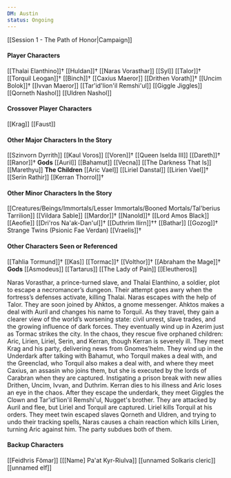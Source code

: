 ```yaml
---
DM: Austin
status: Ongoing
---
```

[[Session 1 - The Path of Honor|Campaign]]
#### Player Characters
[[Thalai Elanthino]]†
[[Huldan]]†
[[Naras Vorasthar]]
[[Syl]]
[[Talor]]†
[[Torquil Leogan]]†
[[Binch]]†
[[Caxius Maeror]]
[[Drithen Vorath]]†
[[Uncim Bolok]]†
[[Ivvan Maeror]]
[[Tar'id'lion'il Remshi'ul]]
[[Giggle Jiggles]]
[[Qorneth Nashol]]
[[Uldren Nashol]]
#### Crossover Player Characters
[[Krag]]
[[Faust]]
#### Other Major Characters In the Story
[[Szinvorn Dyrrith]]
[[Kaul Voros]]
[[Voren]]†
[[Queen Iselda III]]
[[Dareth]]†
[[Ranor]]†
**Gods**
[[Auril]]
[[Bahamut]]
[[Vecna]]
[[The Darkness That Is]]
[[Marethyu]]
**The Children**
[[Aric Vael]]
[[Liriel Danstal]]
[[Lirien Vael]]†
[[Serin Rathir]]
[[Kerran Thorrol]]†
#### Other Minor Characters In the Story
[[Creatures/Beings/Immortals/Lesser Immortals/Booned Mortals/Tal'berius Tarrilion]]
[[Vildara Sable]]
[[Mardor]]†
[[Nanold]]†
[[Lord Amos Black]]
[[Aeofie]]
[[Dri'ros Na'ak-Dan'ul]]†
[[Duthrim Ilirn]]††
[[Bathar]]
[[Gozog]]†
Strange Twins (Psionic Fae Verdan)
[[Vraelis]]†
#### Other Characters Seen or Referenced
[[Tahlia Tormund]]†
[[Kas]]
[[Tormac]]†
[[Volthor]]†
[[Abraham the Mage]]†
**Gods**
[[Asmodeus]]
[[Tartarus]]
[[The Lady of Pain]]
[[Eleutheros]]


Naras Vorasthar, a prince-turned slave, and Thalai Elanthino, a soldier, plot to escape a necromancer’s dungeon. Their attempt goes awry when the fortress’s defenses activate, killing Thalai. Naras escapes with the help of Talor. They are soon joined by Ahktos, a gnome messenger.
Ahktos makes a deal with Auril and changes his name to Torquil. As they travel, they gain a clearer view of the world’s worsening state: civil unrest, slave trades, and the growing influence of dark forces. They eventually wind up in Azerim just as Tormac strikes the city. In the chaos, they rescue five orphaned children: Aric, Lirien, Liriel, Serin, and Kerran, though Kerran is severely ill.
They meet Krag and his party, delivering news from Gnomes'helm.
They wind up in the Underdark after talking with Bahamut, who Torquil makes a deal with, and the Greenclad, who Torquil also makes a deal with, and where they meet Caxius, an assasin who joins them, but she is executed by the lords of Carabran when they are captured. Instigating a prison break with new allies Drithen, Uncim, Ivvan, and Duthrim. Kerran dies to his illness and Aric loses an eye in the chaos.
After they escape the underdark, they meet Giggles the Clown and Tar'id'lion'il Remshi'ul, Nugget's brother. They are attacked by Auril and flee, but Liriel and Torquil are captured. Liriel kills Torquil at his orders.
They meet twin escaped slaves Qorneth and Uldren, and trying to undo their tracking spells, Naras causes a chain reaction which kills Lirien, turning Aric against him. The party subdues both of them.


#### Backup Characters
[[Feidhris Fômar]]
[[[Name] Pa'at Kyr-Riulva]]
[[unnamed Solkaris cleric]]
[[unnamed elf]]
